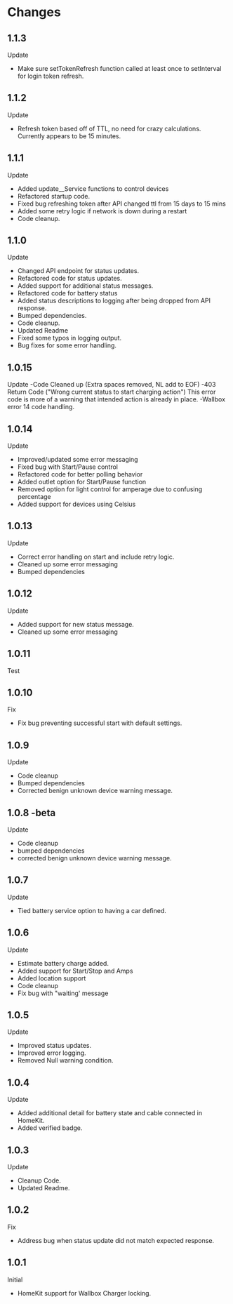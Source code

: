 # Changes

## 1.1.3
Update
- Make sure setTokenRefresh function called at least once to setInterval for login token refresh.

## 1.1.2
Update
- Refresh token based off of TTL, no need for crazy calculations. Currently appears to be 15 minutes.

## 1.1.1
Update
- Added update__Service functions to control devices
- Refactored startup code.
- Fixed bug refreshing token after API changed ttl from 15 days to 15 mins
-	Added some retry logic if network is down during a restart
- Code cleanup.

## 1.1.0
Update
- Changed API endpoint for status updates.
-	Refactored code for status updates.
- Added support for additional status messages.
- Refactored code for battery status
-	Added status descriptions to logging after being dropped from API response.
- Bumped dependencies.
-	Code cleanup.
- Updated Readme
- Fixed some typos in logging output.
- Bug fixes for some error handling.

## 1.0.15
Update
-Code Cleaned up (Extra spaces removed, NL add to EOF)
-403 Return Code ("Wrong current status to start charging action") This error code is more of a warning that intended action is already in place.
-Wallbox error 14 code handling.

## 1.0.14
Update
- Improved/updated some error messaging
- Fixed bug with Start/Pause control
- Refactored code for better polling behavior
- Added outlet option for Start/Pause function
- Removed option for light control for amperage due to confusing percentage
- Added support for devices using Celsius


## 1.0.13
Update
-	Correct error handling on start and include retry logic.
- Cleaned up some error messaging
-	Bumped dependencies

## 1.0.12

Update
-	Added support for new status message.
- Cleaned up some error messaging

## 1.0.11
Test

## 1.0.10
Fix
-	Fix bug preventing successful start with default settings.

## 1.0.9
Update
-	Code cleanup
- Bumped dependencies
- Corrected benign unknown device warning message.

## 1.0.8 -beta
Update
-	Code cleanup
- bumped dependencies
- corrected benign unknown device warning message.

## 1.0.7
Update
-	Tied battery service option to having a car defined.

## 1.0.6
Update
- Estimate battery charge added.
- Added support for Start/Stop and Amps
- Added location support
- Code cleanup
- Fix bug with "waiting' message

## 1.0.5
Update
- Improved status updates.
- Improved error logging.
- Removed Null warning condition.

## 1.0.4
Update
- Added additional detail for battery state and cable connected in HomeKit.
- Added verified badge.

## 1.0.3
Update
- Cleanup Code.
- Updated Readme.

## 1.0.2
Fix
- Address bug when status update did not match expected response.

## 1.0.1
Initial
- HomeKit support for Wallbox Charger locking.
